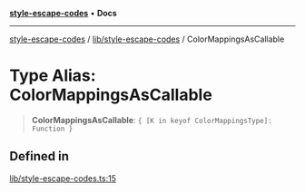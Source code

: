 [**style-escape-codes**](../../../README.md) • **Docs**

***

[style-escape-codes](../../../modules.md) / [lib/style-escape-codes](../README.md) / ColorMappingsAsCallable

# Type Alias: ColorMappingsAsCallable

> **ColorMappingsAsCallable**: `{ [K in keyof ColorMappingsType]: Function }`

## Defined in

[lib/style-escape-codes.ts:15](https://github.com/mastermind-0xff/style-escape-codes/blob/f70027a113314c5fe8c8e4fe231b59efc8b75d4d/src/lib/style-escape-codes.ts#L15)
